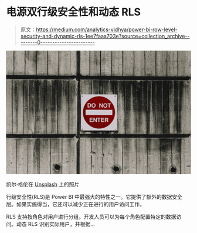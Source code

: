 # 电源双行级安全性和动态 RLS

> 原文：<https://medium.com/analytics-vidhya/power-bi-row-level-security-and-dynamic-rls-1ee7faaa703e?source=collection_archive---------0----------------------->

![](img/67335ea2b6579a04db737b02d6895313.png)

凯尔·格伦在 [Unsplash](https://unsplash.com?utm_source=medium&utm_medium=referral) 上的照片

行级安全性(RLS)是 Power BI 中最强大的特性之一。它提供了额外的数据安全层。如果实施得当，它还可以减少正在进行的用户访问工作。

RLS 支持按角色对用户进行分组。开发人员可以为每个角色配置特定的数据访问。动态 RLS 识别实际用户，并根据…